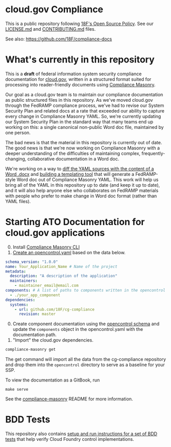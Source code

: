 # cloud.gov Compliance

This is a public repository following [18F's Open Source Policy](https://github.com/18F/open-source-policy/blob/master/policy.md). See our [LICENSE.md](LICENSE.md) and [CONTRIBUTING.md](CONTRIBUTING.md) files.

See also: https://github.com/18F/compliance-docs

# What's currently in this repository

This is a **draft** of federal information system security compliance documentation for [cloud.gov](https://cloud.gov/), written in a structured format suited for processing into reader-friendly documents using [Compliance Masonry](https://github.com/opencontrol/compliance-masonry).

Our goal as a cloud.gov team is to maintain our compliance documentation as public structured files in this repository. As we've moved cloud.gov through the FedRAMP compliance process, we've had to revise our System Security Plan and related docs at a rate that exceeded our ability to capture every change in Compliance Masonry YAML. So, we're currently updating our System Security Plan in the standard way that many teams end up working on this: a single canonical non-public Word doc file, maintained by one person.

The bad news is that the material in this repository is currently out of date. The good news is that we're now working on Compliance Masonry with a deeper understanding of the difficulties of maintaining complex, frequently-changing, collaborative documentation in a Word doc.

We're working on a way to [diff the YAML sources with the content of a Word .docx](https://github.com/opencontrol/fedramp-templater/issues/13) and [building a templating tool](https://github.com/opencontrol/fedramp-templater) that will generate a FedRAMP-style Word doc out of Compliance Masonry YAML. This work will help us bring all of the YAML in this repository up to date (and keep it up to date), and it will also help anyone else who collaborates on FedRAMP materials with people who prefer to make change in Word doc format (rather than YAML files).

# Starting ATO Documentation for cloud.gov applications
0. Install [Compliance Masonry CLI](https://github.com/opencontrol/compliance-masonry)
0. [Create an opencontrol.yaml](https://github.com/opencontrol/compliance-masonry#creating-an-opencontrol-project) based on the data below.
  ```yaml
  schema_version: "1.0.0"
  name: Your_Application_Name # Name of the project
  metadata:
    description: "A description of the application"
    maintainers:
      - maintainer_email@email.com
  components: # A list of paths to components written in the opencontrol format for more information view: https://github.com/opencontrol/schemas
    - ./your_app_component
  dependencies:
    systems:
      - url: github.com/18F/cg-compliance
        revision: master
  ```

0. Create component documentation using the [opencontrol schema](https://github.com/opencontrol/schemas) and update the `components` object in the opencontrol.yaml with the documentation path.
0. "Import" the cloud.gov dependencies.


  ```bash
  compliance-masonry get
  ```

The get command will import all the data from the cg-compliance repository and drop them into the `opencontrol` directory to serve as a baseline for your SSP.

To view the documentation as a GitBook, run

```shell
make serve
```

See the [compliance-masonry](https://github.com/opencontrol/compliance-masonry) README for more information.

# BDD Tests
This repository also contains [setup and run instructions for a set of BDD tests](https://github.com/18F/cg-compliance/tree/master/BDD) that help verify Cloud Foundry control implementations.
